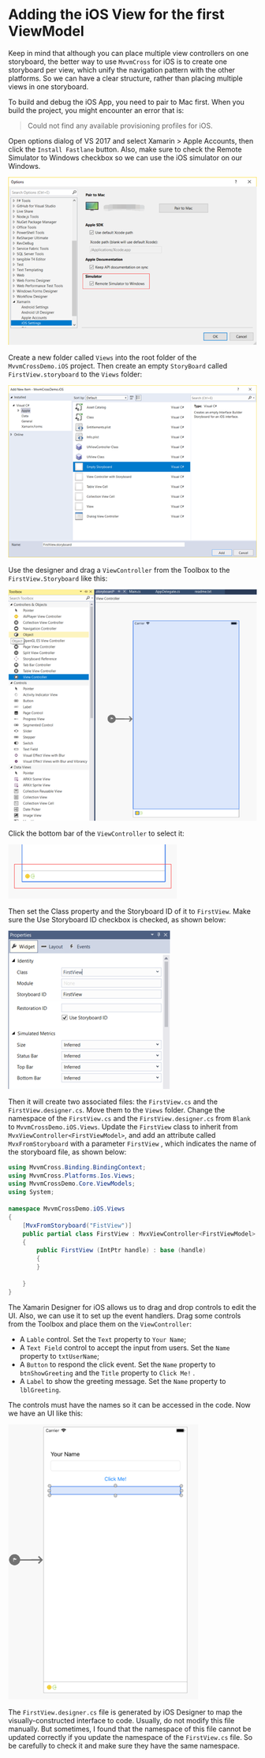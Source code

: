 # Adding the iOS View for the first ViewModel

Keep in mind that although you can place multiple view controllers on one storyboard, the better way to use `MvvmCross` for iOS is to create one storyboard per view, which unify the navigation pattern with the other platforms. So we can have a clear structure, rather than placing multiple views in one storyboard.

To build and debug the iOS App, you need to pair to Mac first. When you build the project, you might encounter an error that is:

> Could not find any available provisioning profiles for iOS.

Open options dialog of VS 2017 and select Xamarin &gt; Apple Accounts, then click the `Install Fastlane` button. Also, make sure to check the Remote Simulator to Windows checkbox so we can use the iOS simulator on our Windows.

![](../../.gitbook/assets/image%20%2817%29.png)

Create a new folder called `Views` into the root folder of the `MvvmCrossDemo.iOS` project. Then create an empty `StoryBoard` called `FirstView.storyboard` to the `Views` folder:

![](../../.gitbook/assets/image%20%285%29.png)

Use the designer and drag a `ViewController` from the Toolbox to the  `FirstView.Storyboard` like this:

![](../../.gitbook/assets/image%20%288%29.png)

Click the bottom bar of the `ViewController` to select it:

![](../../.gitbook/assets/image%20%2856%29.png)

Then set the Class property and the Storyboard ID of it to `FirstView`. Make sure the Use Storyboard ID checkbox is checked, as shown below:

![](../../.gitbook/assets/image%20%2827%29.png)

Then it will create two associated files: the `FirstView.cs` and the `FirstView.designer.cs`. Move them to the `Views` folder. Change the namespace of the `FirstView.cs`  and the `FirstView.designer.cs` from `Blank` to `MvvmCrossDemo.iOS.Views`. Update the `FirstView` class to inherit from `MvxViewController<FirstViewModel>`, and add an attribute called `MvxFromStoryboard` with a parameter `FirstView` , which indicates the name of the storyboard file, as shown below:

```csharp
using MvvmCross.Binding.BindingContext;
using MvvmCross.Platforms.Ios.Views;
using MvvmCrossDemo.Core.ViewModels;
using System;

namespace MvvmCrossDemo.iOS.Views
{
    [MvxFromStoryboard("FistView")]
    public partial class FirstView : MvxViewController<FirstViewModel>
    {
        public FirstView (IntPtr handle) : base (handle)
        {
        }

    }
}
```

The Xamarin Designer for iOS allows us to drag and drop controls to edit the UI. Also, we can use it to set up the event handlers. Drag some controls from the Toolbox and place them on the `ViewController`:

* A `Lable` control. Set the `Text` property to `Your Name`; 
* A `Text Field` control to accept the input from users. Set the `Name` property to `txtUserName`; 
* A `Button` to respond the click event. Set the `Name` property to `btnShowGreeting` and the `Title` property to `Click Me!` .
* A `Label` to show the greeting message. Set the `Name` property to `lblGreeting`.

The controls must have the names so it can be accessed in the code. Now we have an UI like this:

![](../../.gitbook/assets/image%20%2842%29.png)

The `FirstView.designer.cs` file is generated by iOS Designer to map the visually-constructed interface to code. Usually, do not modify this file manually. But sometimes, I found that the namespace of this file cannot be updated correctly if you update the namespace of the `FirstView.cs` file. So be carefully to check it and make sure they have the same namespace.

